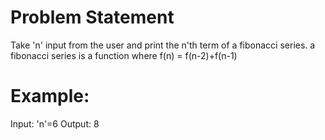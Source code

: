 # Problem Statement

Take 'n' input from the user and print the n'th term of a fibonacci series. a
fibonacci series is a function where f(n) = f(n-2)+f(n-1)

# Example:

Input: 'n'=6 Output: 8

